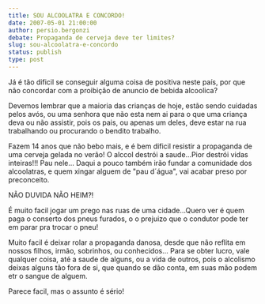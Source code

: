 ```yaml
---
title: SOU ALCOOLATRA E CONCORDO!
date: 2007-05-01 21:00:00
author: persio.bergonzi
debate: Propaganda de cerveja deve ter limites?
slug: sou-alcoolatra-e-concordo
status: publish 
type: post
---
```


Já é tão dificil se conseguir alguma coisa de positiva neste país, por que não concordar com a proibição de anuncio de bebida alcoolica?  

Devemos lembrar que a maioria das crianças de hoje, estão sendo cuidadas pelos avós, ou uma senhora que não esta nem ai para o que uma criança deva ou não assistir, pois os pais, ou apenas um deles, deve estar na rua trabalhando ou procurando o bendito trabalho.  

Fazem 14 anos que não bebo mais, e é bem dificil resistir a propaganda de uma cerveja gelada no verão! O alccol destrói a saude...Pior destrói vidas inteiras!!! Pau nele... Daqui a pouco também irão fundar a comunidade dos alcoolatras, e quem xingar alguem de "pau d´água", vai acabar preso por preconceito.   

NÃO DUVIDA NÃO HEIM?!  

É muito facil jogar um prego nas ruas de uma cidade...Quero ver é quem paga o conserto dos pneus furados, o o prejuizo que o condutor pode ter em parar pra trocar o pneu!  

Muito facil é deixar rolar a propaganda danosa, desde que não reflita em nossos filhos, irmão, sobrinhos, ou conhecidos... Para se obter lucro, vale qualquer coisa, até a saude de alguns, ou a vida de outros, pois o alcolismo deixas alguns tão fora de si, que quando se dão conta, em suas mão podem etr o sangue de alguem.  

Parece facil, mas o assunto é sério!
